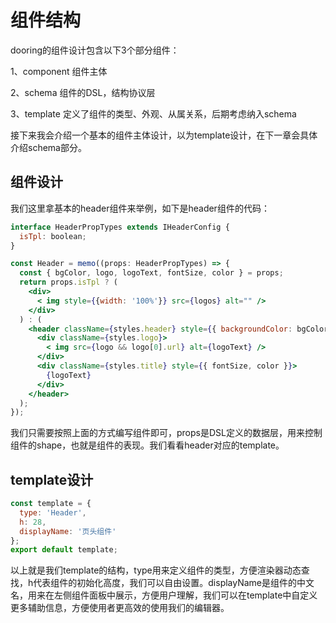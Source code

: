 <!--
 * @Date: 2021-01-17 12:25:33
 * @LastEditors: chentianshang
 * @LastEditTime: 2021-01-17 19:42:42
 * @FilePath: /github-h5-Dooring/doc/zh/guide/componentDev/componentStructure.md
-->
# 组件结构

dooring的组件设计包含以下3个部分组件：

  1、component 组件主体

  2、schema 组件的DSL，结构协议层

  3、template 定义了组件的类型、外观、从属关系，后期考虑纳入schema

接下来我会介绍一个基本的组件主体设计，以为template设计，在下一章会具体介绍schema部分。


## 组件设计

我们这里拿基本的header组件来举例，如下是header组件的代码：

```jsx
interface HeaderPropTypes extends IHeaderConfig {
  isTpl: boolean;
}

const Header = memo((props: HeaderPropTypes) => {
  const { bgColor, logo, logoText, fontSize, color } = props;
  return props.isTpl ? (
    <div>
      < img style={{width: '100%'}} src={logos} alt="" />
    </div>
  ) : (
    <header className={styles.header} style={{ backgroundColor: bgColor }}>
      <div className={styles.logo}>
        < img src={logo && logo[0].url} alt={logoText} />
      </div>
      <div className={styles.title} style={{ fontSize, color }}>
        {logoText}
      </div>
    </header>
  );
});
```

我们只需要按照上面的方式编写组件即可，props是DSL定义的数据层，用来控制组件的shape，也就是组件的表现。我们看看header对应的template。

## template设计

```js
const template = {
  type: 'Header',
  h: 28,
  displayName: '页头组件'
};
export default template;
```

以上就是我们template的结构，type用来定义组件的类型，方便渲染器动态查找，h代表组件的初始化高度，我们可以自由设置。displayName是组件的中文名，用来在左侧组件面板中展示，方便用户理解，我们可以在template中自定义更多辅助信息，方便使用者更高效的使用我们的编辑器。
